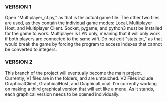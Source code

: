### VERSION 1

Open "Multiplayer_cf.py," as that is the actual game file. The other two files are used, as they contain the individual game modes: Local, Multiplayer Host, and Multiplayer Client. Socket, pygame, and python3 must be installed for the game to work. Multiplayer is LAN only, meaning that it will only work if both players are connected to the same wifi.
Do not edit "stats.txt," as that would break the game by forcing the program to access indexes that cannot be converted to integers.

### VERSION 2
This branch of the project will eventually become the main project. Currently, V1 files are in the folders, and are untouched. V2 Files include GraphicalClient, GraphicalHost, and GraphicalLocal. I'm currently working on making a third graphical version that will act like a menu. As it stands, each graphical version needs to be opened individually.